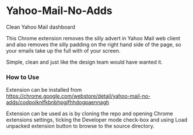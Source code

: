 Yahoo-Mail-No-Adds
==================

Clean Yahoo Mail dashboard

This Chrome extension removes the silly advert in Yahoo Mail web client and also removes the silly padding on the right hand side of the page, so your emails take up the full with of your screen.

Simple, clean and just like the design team would have wanted it.

### How to Use

Extension can be installed from
https://chrome.google.com/webstore/detail/yahoo-mail-no-adds/codpoiknlfkbnbhpgjfhhdogpaennagh

Extension can be used as is by cloning the repo and opening Chrome extensions settings, ticking the Developer mode check-box and using Load unpacked extension button to browse to the source directory.


